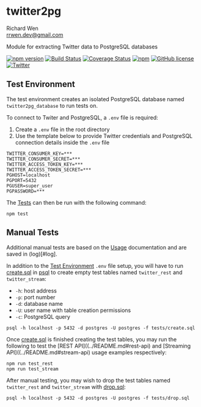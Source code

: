 # twitter2pg

Richard Wen  
rrwen.dev@gmail.com  

Module for extracting Twitter data to PostgreSQL databases

[![npm version](https://badge.fury.io/js/twitter2pg.svg)](https://badge.fury.io/js/twitter2pg)
[![Build Status](https://travis-ci.org/rrwen/twitter2pg.svg?branch=master)](https://travis-ci.org/rrwen/twitter2pg)
[![Coverage Status](https://coveralls.io/repos/github/rrwen/twitter2pg/badge.svg?branch=master)](https://coveralls.io/github/rrwen/twitter2pg?branch=master)
[![npm](https://img.shields.io/npm/dt/twitter2pg.svg)](https://www.npmjs.com/package/twitter2pg)
[![GitHub license](https://img.shields.io/github/license/rrwen/twitter2pg.svg)](https://github.com/rrwen/twitter2pg/blob/master/LICENSE)
[![Twitter](https://img.shields.io/twitter/url/https/github.com/rrwen/twitter2pg.svg?style=social)](https://twitter.com/intent/tweet?text=Module%20for%20extracting%20Twitter%20data%20to%20PostgreSQL%20databases:%20https%3A%2F%2Fgithub.com%2Frrwen%2Ftwitter2pg%20%23nodejs%20%23npm)

## Test Environment

The test environment creates an isolated PostgreSQL database named `twitter2pg_database` to run tests on.

To connect to Twiter and PostgreSQL, a `.env` file is required:

1. Create a `.env` file in the root directory
2. Use the template below to provide Twitter credentials and PostgreSQL connection details inside the `.env` file

```
TWITTER_CONSUMER_KEY=***
TWITTER_CONSUMER_SECRET=***
TWITTER_ACCESS_TOKEN_KEY=***
TWITTER_ACCESS_TOKEN_SECRET=***
PGHOST=localhost
PGPORT=5432
PGUSER=super_user
PGPASSWORD=***
```

The [Tests](../README.md#tests) can then be run with the following command:

```
npm test
```

## Manual Tests

Additional manual tests are based on the [Usage](../README.md#usage) documentation and are saved in (log)[#log].  
  
In addition to the [Test Environment](#test-environment) `.env` file setup, you will have to run [create.sql](#create.sql) in [psql](https://www.postgresql.org/docs/current/static/app-psql.html) to create empty test tables named `twitter_rest` and `twitter_stream`:

* `-h`: host address
* `-p`: port number
* `-d`: database name
* `-U`: user name with table creation permissions
* `-c`: PostgreSQL query

```
psql -h localhost -p 5432 -d postgres -U postgres -f tests/create.sql
```

Once [create.sql](#create.sql) is finished creating the test tables, you may run the following to test the [REST API]((../README.md#rest-api) and [Streaming API]((../README.md#stream-api) usage examples respectively:

```
npm run test_rest
npm run test_stream
```

After manual testing, you may wish to drop the test tables named `twitter_rest` and `twitter_stream` with [drop.sql](#drop.sql):

```
psql -h localhost -p 5432 -d postgres -U postgres -f tests/drop.sql
```

